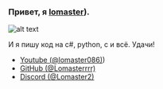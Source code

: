 ### Привет, я [lomaster](https://github.com/Lomasterrrr)).

![alt text](https://i.imgur.com/NrNfKr1.png)

И я пишу код на c#, python, c и всё.
Удачи!

- [Youtube (@lomaster086)](https://www.youtube.com/channel/UCBrZRT-yUyHwUbD2o4BZevg))
- [GitHub (@Lomasterrrr)](https://github.com/Lomasterrrr)
- [Discord (@Lomaster2)](https://discordapp.com/users/972980423930036284)

